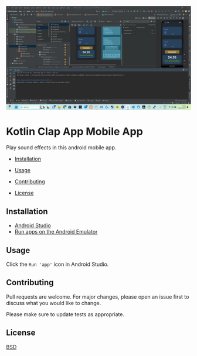 <img src="https://github.com/kkamara/useful/blob/main/kotlin-bmi-calculator-mobile-app.png?raw=true" alt="kotlin-bmi-calculator-mobile-app.png" width=""/>

# Kotlin Clap App Mobile App

Play sound effects in this android mobile app.

* [Installation](#installation)

* [Usage](#usage)

* [Contributing](#contributing)

* [License](#license)

## Installation

* [Android Studio](https://developer.android.com/studio)
* [Run apps on the Android Emulator](https://developer.android.com/studio/run/emulator)

## Usage

Click the `Run 'app'` icon in Android Studio.

## Contributing
Pull requests are welcome. For major changes, please open an issue first to discuss what you would like to change.

Please make sure to update tests as appropriate.

## License
[BSD](https://opensource.org/licenses/BSD-3-Clause)